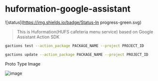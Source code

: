 # huformation-google-assistant

![status](https://img.shields.io/badge/Status-In progress-green.svg)

> This is Huformation(HUFS cafeteria menu service) based on Google Assistant Action SDK

```bash
gactions test --action_package PACKAGE_NAME --project PROJECT_ID

gactions update --action_package PACKAGE_NAME --project PROJECT_ID
```


Proto Type Image

![image](https://github.com/roharon/huformation-google-assistant/blob/master/prototype/proto@3x.png?raw=true)
